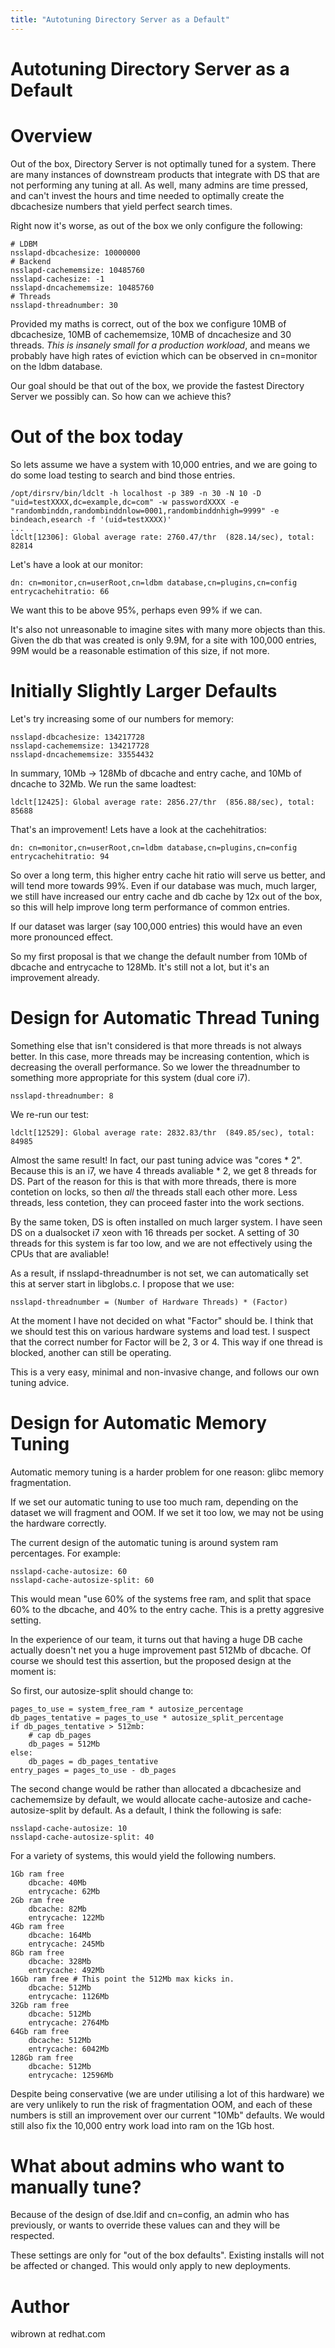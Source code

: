 ```yaml
---
title: "Autotuning Directory Server as a Default"
---
```


# Autotuning Directory Server as a Default

Overview
========

Out of the box, Directory Server is not optimally tuned for a system. There are many instances of downstream products that integrate with DS that are not performing any tuning at all. As well, many admins are time pressed, and can't invest the hours and time needed to optimally create the dbcachesize numbers that yield perfect search times.

Right now it's worse, as out of the box we only configure the following:

    # LDBM
    nsslapd-dbcachesize: 10000000
    # Backend
    nsslapd-cachememsize: 10485760
    nsslapd-cachesize: -1
    nsslapd-dncachememsize: 10485760
    # Threads
    nsslapd-threadnumber: 30

Provided my maths is correct, out of the box we configure 10MB of dbcachesize, 10MB of cachememsize, 10MB of dncachesize and 30 threads. *This is insanely small for a production workload*, and means we probably have high rates of eviction which can be observed in cn=monitor on the ldbm database.

Our goal should be that out of the box, we provide the fastest Directory Server we possibly can. So how can we achieve this?

Out of the box today
====================

So lets assume we have a system with 10,000 entries, and we are going to do some load testing to search and bind those entries.

    /opt/dirsrv/bin/ldclt -h localhost -p 389 -n 30 -N 10 -D "uid=testXXXX,dc=example,dc=com" -w passwordXXXX -e "randombinddn,randombinddnlow=0001,randombinddnhigh=9999" -e bindeach,esearch -f '(uid=testXXXX)'
    ...
    ldclt[12306]: Global average rate: 2760.47/thr  (828.14/sec), total:  82814

Let's have a look at our monitor:

    dn: cn=monitor,cn=userRoot,cn=ldbm database,cn=plugins,cn=config
    entrycachehitratio: 66

We want this to be above 95%, perhaps even 99% if we can.

It's also not unreasonable to imagine sites with many more objects than this. Given the db that was created is only 9.9M, for a site with 100,000 entries, 99M would be a reasonable estimation of this size, if not more.


Initially Slightly Larger Defaults
==================================

Let's try increasing some of our numbers for memory:

    nsslapd-dbcachesize: 134217728
    nsslapd-cachememsize: 134217728
    nsslapd-dncachememsize: 33554432

In summary, 10Mb -> 128Mb of dbcache and entry cache, and 10Mb of dncache to 32Mb. We run the same loadtest:

    ldclt[12425]: Global average rate: 2856.27/thr  (856.88/sec), total:  85688

That's an improvement! Lets have a look at the cachehitratios:

    dn: cn=monitor,cn=userRoot,cn=ldbm database,cn=plugins,cn=config
    entrycachehitratio: 94

So over a long term, this higher entry cache hit ratio will serve us better, and will tend more towards 99%. Even if our database was much, much larger, we still have increased our entry cache and db cache by 12x out of the box, so this will help improve long term performance of common entries.

If our dataset was larger (say 100,000 entries) this would have an even more pronounced effect.

So my first proposal is that we change the default number from 10Mb of dbcache and entrycache to 128Mb. It's still not a lot, but it's an improvement already.


Design for Automatic  Thread Tuning
===================================

Something else that isn't considered is that more threads is not always better. In this case, more threads may be increasing contention, which is decreasing the overall performance. So we lower the threadnumber to something more appropriate for this system (dual core i7).

    nsslapd-threadnumber: 8
We re-run our test:

    ldclt[12529]: Global average rate: 2832.83/thr  (849.85/sec), total:  84985

Almost the same result! In fact, our past tuning advice was "cores * 2". Because this is an i7, we have 4 threads avaliable * 2, we get 8 threads for DS. Part of the reason for this is that with more threads, there is more contetion on locks, so then *all* the threads stall each other more. Less threads, less contetion, they can proceed faster into the work sections.

By the same token, DS is often installed on much larger system. I have seen DS on a dualsocket i7 xeon with 16 threads per socket. A setting of 30 threads for this system is far too low, and we are not effectively using the CPUs that are avaliable!

As a result, if nsslapd-threadnumber is not set, we can automatically set this at server start in libglobs.c. I propose that we use:

    nsslapd-threadnumber = (Number of Hardware Threads) * (Factor)

At the moment I have not decided on what "Factor" should be. I think that we should test this on various hardware systems and load test. I suspect that the correct number for Factor will be 2, 3 or 4. This way if one thread is blocked, another can still be operating.

This is a very easy, minimal and non-invasive change, and follows our own tuning advice.


Design for Automatic Memory Tuning
==================================

Automatic memory tuning is a harder problem for one reason: glibc memory fragmentation.

If we set our automatic tuning to use too much ram, depending on the dataset we will fragment and OOM. If we set it too low, we may not be using the hardware correctly.

The current design of the automatic tuning is around system ram percentages. For example:

    nsslapd-cache-autosize: 60
    nsslapd-cache-autosize-split: 60

This would mean "use 60% of the systems free ram, and split that space 60% to the dbcache, and 40% to the entry cache. This is a pretty aggresive setting.

In the experience of our team, it turns out that having a huge DB cache actually doesn't net you a huge improvement past 512Mb of dbcache. Of course we should test this assertion, but the proposed design at the moment is:

So first, our autosize-split should change to:

    pages_to_use = system_free_ram * autosize_percentage
    db_pages_tentative = pages_to_use * autosize_split_percentage
    if db_pages_tentative > 512mb:
        # cap db_pages
        db_pages = 512Mb
    else:
        db_pages = db_pages_tentative
    entry_pages = pages_to_use - db_pages

The second change would be rather than allocated a dbcachesize and cachememsize by default, we would allocate cache-autosize and cache-autosize-split by default. As a default, I think the following is safe:

    nsslapd-cache-autosize: 10
    nsslapd-cache-autosize-split: 40

For a variety of systems, this would yield the following numbers.

    1Gb ram free
        dbcache: 40Mb
        entrycache: 62Mb
    2Gb ram free
        dbcache: 82Mb
        entrycache: 122Mb
    4Gb ram free
        dbcache: 164Mb
        entrycache: 245Mb
    8Gb ram free
        dbcache: 328Mb
        entrycache: 492Mb
    16Gb ram free # This point the 512Mb max kicks in.
        dbcache: 512Mb
        entrycache: 1126Mb
    32Gb ram free
        dbcache: 512Mb
        entrycache: 2764Mb
    64Gb ram free
        dbcache: 512Mb
        entrycache: 6042Mb
    128Gb ram free
        dbcache: 512Mb
        entrycache: 12596Mb

Despite being conservative (we are under utilising a lot of this hardware) we are very unlikely to run the risk of fragmentation OOM, and each of these numbers is still an improvement over our current "10Mb" defaults. We would still also fix the 10,000 entry work load into ram on the 1Gb host.


What about admins who want to manually tune?
============================================

Because of the design of dse.ldif and cn=config, an admin who has previously, or wants to override these values can and they will be respected.

These settings are only for "out of the box defaults". Existing installs will not be affected or changed. This would only apply to new deployments.

Author
======

wibrown at redhat.com


